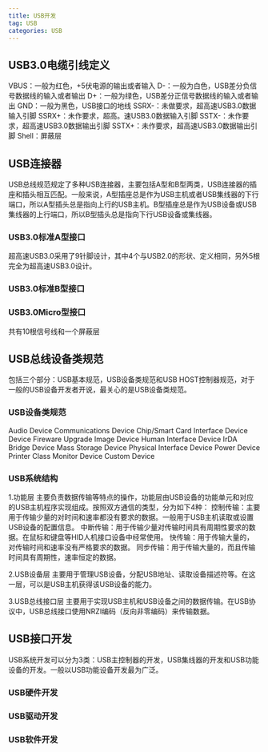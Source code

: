 ```yaml
---
title: USB开发
tag: USB
categories: USB
---
```

## USB3.0电缆引线定义
VBUS：一般为红色，+5伏电源的输出或者输入
D-：一般为白色，USB差分负信号数据线的输入或者输出
D+：一般为绿色，USB差分正信号数据线的输入或者输出
GND：一般为黑色，USB接口的地线
SSRX-：未做要求，超高速USB3.0数据输入引脚
SSRX+：未作要求，超高。速USB3.0数据输入引脚
SSTX-：未作要求，超高速USB3.0数据输出引脚
SSTX+：未作要求，超高速USB3.0数据输出引脚
Shell：屏蔽层

## USB连接器
USB总线规范规定了多种USB连接器，主要包括A型和B型两类，USB连接器的插座和插头相互匹配。一般来说，A型插座总是作为USB主机或者USB集线器的下行端口，所以A型插头总是指向上行的USB主机。B型插座总是作为USB设备或USB集线器的上行端口，所以B型插头总是指向下行USB设备或集线器。

### USB3.0标准A型接口
超高速USB3.0采用了9针脚设计，其中4个与USB2.0的形状、定义相同，另外5根完全为超高速USB3.0设计。

### USB3.0标准B型接口

### USB3.0Micro型接口
共有10根信号线和一个屏蔽层

## USB总线设备类规范
包括三个部分：USB基本规范，USB设备类规范和USB HOST控制器规范，对于一般的USB设备开发者开说，最关心的是USB设备类规范。

### USB设备类规范
Audio Device
Communications Device
Chip/Smart Card Interface Device
Device Fireware Upgrade
Image Device
Human Interface Device
IrDA Bridge Device
Mass Storage Device
Physical Interface Device
Power Device
Printer Class
Monitor Device
Custom Device

### USB系统结构
1.功能层
主要负责数据传输等特点的操作，功能层由USB设备的功能单元和对应的USB主机程序实现组成。按照双方通信的类型，分为如下4种：
控制传输：主要用于传输少量的对时间和速率都没有要求的数据。一般用于USB主机读取或设置USB设备的配置信息。
中断传输：用于传输少量对传输时间具有周期性要求的数据。在鼠标和键盘等HID人机接口设备中经常使用。
快传输：用于传输大量的，对传输时间和速率没有严格要求的数据。
同步传输：用于传输大量的，而且传输时间具有周期性，速率恒定的数据。

2.USB设备层
主要用于管理USB设备，分配USB地址、读取设备描述符等。在这一层，可以是USB主机获得该USB设备的能力。

3.USB总线接口层
主要用于实现USB主机和USB设备之间的数据传输。在USB协议中，USB总线接口使用NRZI编码（反向非零编码）来传输数据。   

## USB接口开发
USB系统开发可以分为3类：USB主控制器的开发，USB集线器的开发和USB功能设备的开发。一般以USB功能设备开发最为广泛。

### USB硬件开发

### USB驱动开发

### USB软件开发

